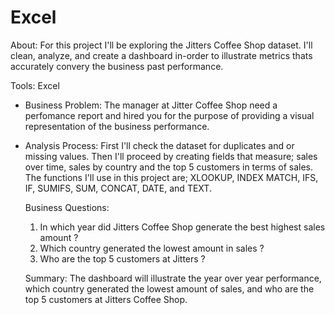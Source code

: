 # Excel

About: For this project I'll be exploring the Jitters Coffee Shop dataset. I'll clean, analyze, and create a dashboard in-order to illustrate metrics thats accurately convery the business past performance. 

Tools: Excel

* Business Problem: The manager at Jitter Coffee Shop need a perfomance report and hired you for the purpose of providing a visual representation of the business performance.

* Analysis Process: First I'll check the dataset for duplicates and or missing values. Then I'll proceed by creating fields that measure; sales over time, sales by country and
  the top 5 customers in terms of sales. The functions I'll use in this project are; XLOOKUP, INDEX MATCH, IFS, IF, SUMIFS, SUM, CONCAT, DATE, and TEXT.

  Business Questions:
  1. In which year did Jitters Coffee Shop generate the best highest sales amount ?
  2. Which country generated the lowest amount in sales ?
  3. Who are the top 5 customers at Jitters ?
 
  Summary: The dashboard will illustrate the year over year performance, which country generated the lowest amount of sales, and who are the top 5 customers at Jitters Coffee Shop. 
